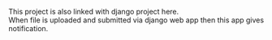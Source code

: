 This project is also linked with django project here. <br>When file is uploaded and submitted via django web app then this app gives notification.
